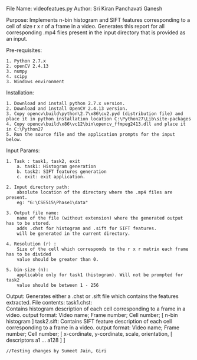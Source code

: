 File Name: videofeatues.py
Author: Sri Kiran Panchavati Ganesh

Purpose: Implements n-bin histogram and SIFT features corresponding to a cell of size r x r of a frame in a video.
Generates this report for all corresponding .mp4 files present in the input directory that is provided as an input.

Pre-requisites:

	1. Python 2.7.x
	2. openCV 2.4.13
	3. numpy
	4. scipy
	3. Windows environment
	
Installation:

	1. Download and install python 2.7.x version.
	2. Download and install OpenCV 2.4.13 version.
	3. Copy opencv\build\python\2.7\x86\cv2.pyd (distribution file) and place it in python installation location C:\Python27\Lib\site-packages
	4. Copy opencv\build\x86\vc12\bin\opencv_ffmpeg2413.dll and place it in C:\Python27
	5. Run the source file and the application prompts for the input below.
	

Input Params:

	1. Task : task1, task2, exit
		a. task1: Histogram generation
		b. task2: SIFT features generation
		c. exit: exit application.
		
	2. Input directory path:
		absolute location of the directory where the .mp4 files are present.
		eg: "G:\CSE515\Phase1\data"

	3. Output file name:
		name of the file (without extension) where the generated output has to be stored.
		adds .chst for histogram and .sift for SIFT features.
		will be generated in the current directory.

	4. Resolution (r) : 
		Size of the cell which corresponds to the r x r matrix each frame has to be divided
		value should be greater than 0.
		
	5. bin-size (n): 
		applicable only for task1 (histogram). Will not be prompted for task2
		value should be between 1 - 256
	
Output:
	Generates either a .chst or .sift file which contains the features extracted.
	File contents:
		task1.chst:  
			Contains histogram description of each cell corresponding to a frame in a video.
			output format:
				Video name; Frame number; Cell number; [ n-bin histogram ]
		task2.sift:
			Contains SIFT feature description of each cell corresponding to a frame in a video.
			output format:
				Video name; Frame number; Cell number; [ x-cordinate, y-cordinate, scale, orientation, [ descriptors a1 ... a128 ] ]
			
	
	
	

	//Testing changes by Sumeet Jain, Giri
 
